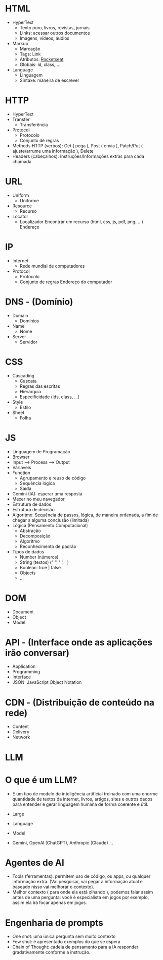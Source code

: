 # HTML 
- HyperText
    - Texto puro, livros, revistas, jornais
    - Links: acessar outros documentos
    - Imagens, vídeos, áudios
- Markup
    - Marcação
    - Tags: <a> Link </a>
    - Atributos: <a href="https://rocketseat.com">Rocketseat</a>
    - Globais: id, class, ...
- Language
    - Linguagem
    - Sintaxe: maneira de escrever


# HTTP
- HyperText
- Transfer
    - Transferência
- Protocol
    - Protocolo
    - Conjunto de regras
- Methods HTTP (verbos): Get ( pega ), Post ( envia ), Patch/Put ( ajuste/arrume uma informação ), Delete
- Headers (cabeçalhos): Instruções/Informações extras para cada chamada


# URL
- Uniform
    - Uniforme
- Resource 
    - Recurso
- Locator
    - Localizador
Encontrar um recurso (html, css, js, pdf, png, ...)
Endereço


# IP
- Internet
    - Rede mundial de computadores
- Protocol
    - Protocolo
    - Conjunto de regras
Endereço do computador


# DNS - (Domínio)
- Domain
    - Domínios  
- Name
    - Nome
- Server
    - Servidor

# CSS
- Cascading
    - Cascata
    - Regras das escritas
    - Hierarquia
    - Especificidade (ids, class, ...)
- Style
    - Estilo
- Sheet    
    - Folha


# JS 
- Linguagem de Programação
- Browser
- Input --> Process --> Output
- Váriaveis
- Function
    - Agrupamento e reuso de código
    - Sequência lógica
    - Saída
- Gemini (IA): esperar uma resposta 
- Mexer no meu navegador
- Estrutura de dados
- Estrutura de decisão
- Algoritmo: Sequência de passos, lógica, de maneira ordenada, a fim de chegar a alguma conclusão (limitada)
- Lógica (Pensamento Computacional)
    - Abstração
    - Decomposição
    - Algoritmo
    - Reconhecimento de padrão
- Tipos de dados
    - Number (números)
    - String (textos) (" ", ' ', ` `)
    - Boolean: true | false
    - Objects
    - ...


# DOM
- Document 
- Object
- Model


# API - (Interface onde as aplicações irão conversar)
- Application
- Programming
- Interface
- JSON: JavaScript Object Notation


# CDN - (Distribuição de conteúdo na rede)
- Content
- Delivery
- Network

# LLM

# O que é um LLM?
- É um tipo de modelo de inteligência artificial treinado com uma enorme quantidade de textos da internet,  livros, artigos, sites e outros dados para entender e gerar linguagem humana de forma coerente e útil.

- Large
- Language
- Model
- Gemini, OpenAI (ChatGPT), Anthropic (Claude) ...


# Agentes de AI
- Tools (ferramentas): permitem uso de código, ou apps, ou qualquer informação extra. (Vai pesquisar, vai pegar a informação atual e baseado nisso vai melhorar o contexto).
- Melhor contexto ( para onde ela está olhando ), podemos falar assim antes de uma pergunta: você é especialista em jogos por exemplo, assim ela irá focar apenas em jogos.

# Engenharia de prompts
- One shot: uma única pergunta sem muito contexto
- Few shot: é apresentado exemplos do que se espera
- Chain of Thought: cadeia de pensamento para a IA responder gradativamente conforme a instrução.
